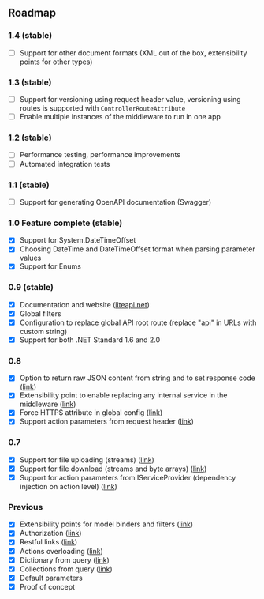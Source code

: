 ## Roadmap

### 1.4 (stable)
- [ ] Support for other document formats (XML out of the box, extensibility points for other types)

### 1.3 (stable)
- [ ] Support for versioning using request header value, versioning using routes is supported with `ControllerRouteAttribute`
- [ ] Enable multiple instances of the middleware to run in one app

### 1.2 (stable)
- [ ] Performance testing, performance improvements
- [ ] Automated integration tests

### 1.1 (stable)
- [ ] Support for generating OpenAPI documentation (Swagger)

### 1.0 Feature complete (stable)
- [x] Support for System.DateTimeOffset
- [x] Choosing DateTime and DateTimeOffset format when parsing parameter values
- [x] Support for Enums

### 0.9 (stable)
- [x] Documentation and website ([liteapi.net](http://liteapi.net))
- [x] Global filters
- [x] Configuration to replace global API root route (replace "api" in URLs with custom string)
- [x] Support for both .NET Standard 1.6 and 2.0

### 0.8
- [x] Option to return raw JSON content from string and to set response code ([link](http://liteapi.net/docs/custom-response))
- [x] Extensibility point to enable replacing any internal service in the middleware ([link](http://liteapi.net/docs/replacing-internal-services))
- [x] Force HTTPS attribute in global config ([link](http://liteapi.net/docs/require-https))
- [x] Support action parameters from request header ([link](http://liteapi.net/docs/parameter-retrieving-from-header))

### 0.7
- [x] Support for file uploading (streams) ([link](http://liteapi.net/docs/files-upload-and-download))
- [x] Support for file download (streams and byte arrays) ([link](http://liteapi.net/docs/files-upload-and-download))
- [x] Support for action parameters from IServiceProvider (dependency injection on action level) ([link](http://liteapi.net/docs/parameter-retrieving-from-service-provider))

### Previous
- [x] Extensibility points for model binders and filters ([link](http://liteapi.net/docs/extensibility-points))
- [x] Authorization ([link](http://liteapi.net/docs/authorization))
- [x] Restful links ([link](http://liteapi.net/docs/action-matching))
- [x] Actions overloading ([link](http://liteapi.net/docs/action-overloading))
- [x] Dictionary from query ([link](http://liteapi.net/docs/parameters-retrieving-dictionaries))
- [x] Collections from query ([link](http://liteapi.net/docs/parameters-retrieving-collections))
- [x] Default parameters
- [x] Proof of concept
